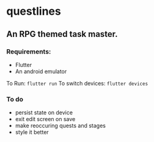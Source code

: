 # questlines

## An RPG themed task master.

### Requirements:
- Flutter
- An android emulator

To Run: `flutter run`
To switch devices: `flutter devices`

### To do
- persist state on device
- exit edit screen on save
- make reoccuring quests and stages
- style it better